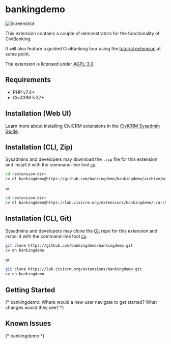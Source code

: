 # bankingdemo

![Screenshot](/images/screenshot.png)

This extension contains a couple of demonstrators for the functionality of CiviBanking.

It will also feature a guided CiviBanking tour using the
[tutorial extension](https://civicrm.org/extensions/civitutorial) at some point.

The extension is licensed under [AGPL-3.0](LICENSE.txt).

## Requirements

* PHP v7.4+
* CiviCRM 5.37+

## Installation (Web UI)

Learn more about installing CiviCRM extensions in the [CiviCRM Sysadmin Guide](https://docs.civicrm.org/sysadmin/en/latest/customize/extensions/).

## Installation (CLI, Zip)

Sysadmins and developers may download the `.zip` file for this extension and
install it with the command-line tool [cv](https://github.com/civicrm/cv).

```bash
cd <extension-dir>
cv dl bankingdemo@https://github.com/bankingdemo/bankingdemo/archive/master.zip
```
or
```bash
cd <extension-dir>
cv dl bankingdemo@https://lab.civicrm.org/extensions/bankingdemo/-/archive/main/bankingdemo-main.zip
```

## Installation (CLI, Git)

Sysadmins and developers may clone the [Git](https://en.wikipedia.org/wiki/Git) repo for this extension and
install it with the command-line tool [cv](https://github.com/civicrm/cv).

```bash
git clone https://github.com/bankingdemo/bankingdemo.git
cv en bankingdemo
```
or
```bash
git clone https://lab.civicrm.org/extensions/bankingdemo.git
cv en bankingdemo
```

## Getting Started

(* bankingdemo: Where would a new user navigate to get started? What changes would they see? *)

## Known Issues

(* bankingdemo *)
